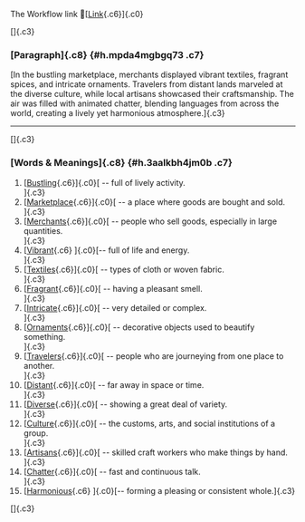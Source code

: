 The Workflow link
👏[[Link](https://www.google.com/url?q=http://www.google.com&sa=D&source=editors&ust=1759578054240871&usg=AOvVaw35Yp0_ev4YzkConKOMJdh7){.c6}]{.c0}

[]{.c3}

### [Paragraph]{.c8} {#h.mpda4mgbgq73 .c7}

[In the bustling marketplace, merchants displayed vibrant textiles,
fragrant spices, and intricate ornaments. Travelers from distant lands
marveled at the diverse culture, while local artisans showcased their
craftsmanship. The air was filled with animated chatter, blending
languages from across the world, creating a lively yet harmonious
atmosphere.]{.c3}

------------------------------------------------------------------------

[]{.c3}

### [Words & Meanings]{.c8} {#h.3aalkbh4jm0b .c7}

1.  [[Bustling](https://www.google.com/url?q=http://www.google.com&sa=D&source=editors&ust=1759578054242953&usg=AOvVaw0TrmFPG4b0kVfeBzOTMUwH){.c6}]{.c0}[ --
    full of lively activity.\
    ]{.c3}
2.  [[Marketplace](https://www.google.com/url?q=http://www.google.com&sa=D&source=editors&ust=1759578054243293&usg=AOvVaw3xHuAptupZngT_ZVD4q19w){.c6}]{.c0}[ --
    a place where goods are bought and sold.\
    ]{.c3}
3.  [[Merchants](https://www.google.com/url?q=http://www.google.com&sa=D&source=editors&ust=1759578054243624&usg=AOvVaw1yLJrIcYAx3qSjCqvZ70na){.c6}]{.c0}[ --
    people who sell goods, especially in large quantities.\
    ]{.c3}
4.  [[Vibrant](https://www.google.com/url?q=http://www.google.com&sa=D&source=editors&ust=1759578054244001&usg=AOvVaw0ch-zrSzLkSdpR5cCyg4X7){.c6}
    ]{.c0}[-- full of life and energy.\
    ]{.c3}
5.  [[Textiles](https://www.google.com/url?q=http://www.google.com&sa=D&source=editors&ust=1759578054244167&usg=AOvVaw3YZAHlovaCctOZ1eprfECX){.c6}]{.c0}[ --
    types of cloth or woven fabric.\
    ]{.c3}
6.  [[Fragrant](https://www.google.com/url?q=http://www.google.com&sa=D&source=editors&ust=1759578054244333&usg=AOvVaw3m5eF5RaS6DMJ0ZR85Zrsc){.c6}]{.c0}[ --
    having a pleasant smell.\
    ]{.c3}
7.  [[Intricate](https://www.google.com/url?q=http://www.google.com&sa=D&source=editors&ust=1759578054244495&usg=AOvVaw2n4M7UlZAz4zYaWtZEvp5K){.c6}]{.c0}[ --
    very detailed or complex.\
    ]{.c3}
8.  [[Ornaments](https://www.google.com/url?q=http://www.google.com&sa=D&source=editors&ust=1759578054244644&usg=AOvVaw0GliHbCOBZOHSS-VfLkdtt){.c6}]{.c0}[ --
    decorative objects used to beautify something.\
    ]{.c3}
9.  [[Travelers](https://www.google.com/url?q=http://www.google.com&sa=D&source=editors&ust=1759578054244808&usg=AOvVaw0G8J3IfTLLTYq-1fBgK8vh){.c6}]{.c0}[ --
    people who are journeying from one place to another.\
    ]{.c3}
10. [[Distant](https://www.google.com/url?q=http://www.google.com&sa=D&source=editors&ust=1759578054244980&usg=AOvVaw2ygT_HQORVThOVhEJImiJi){.c6}]{.c0}[ --
    far away in space or time.\
    ]{.c3}
11. [[Diverse](https://www.google.com/url?q=http://www.google.com&sa=D&source=editors&ust=1759578054245121&usg=AOvVaw05HblzpwX-zjyUYZ0yZyxr){.c6}]{.c0}[ --
    showing a great deal of variety.\
    ]{.c3}
12. [[Culture](https://www.google.com/url?q=http://www.google.com&sa=D&source=editors&ust=1759578054245270&usg=AOvVaw3dBhV-CeWkGAhyPS4Iypvy){.c6}]{.c0}[ --
    the customs, arts, and social institutions of a group.\
    ]{.c3}
13. [[Artisans](https://www.google.com/url?q=http://www.google.com&sa=D&source=editors&ust=1759578054245443&usg=AOvVaw1aCUATVfGX4fE0HU0kzWVm){.c6}]{.c0}[ --
    skilled craft workers who make things by hand.\
    ]{.c3}
14. [[Chatter](https://www.google.com/url?q=http://www.google.com&sa=D&source=editors&ust=1759578054245616&usg=AOvVaw1Oe5F_SUjiIj9atlG_6G1L){.c6}]{.c0}[ --
    fast and continuous talk.\
    ]{.c3}
15. [[Harmonious](https://www.google.com/url?q=http://www.google.com&sa=D&source=editors&ust=1759578054245783&usg=AOvVaw1AMUU5-vCzq0toXFhxtEii){.c6}
    ]{.c0}[-- forming a pleasing or consistent whole.]{.c3}

[]{.c3}
